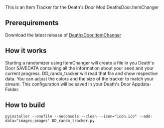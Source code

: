 This is an Item Tracker for the Death's Door Mod DeathsDoor.ItemChanger
## Prerequirements
Download the latest release of <a href="https://github.com/dpinela/DeathsDoor.ItemChanger/releases">DeathsDoor.ItemChanger</a>
## How it works
Starting a randomizer using ItemChanger will create a file in you Death's Door SAVEDATA containing all the information about your seed and your current progress.
DD_rando_tracker will read that file and show respective data.
You can adjust the colors and the size of the tracker to match your stream. This configuration will be saved in your Death's Door Appdata-Folder.
## How to build
```
pyinstaller --onefile --noconsole --clean --icon="icon.ico" --add-data="images;images" DD_rando_tracker.py
```
